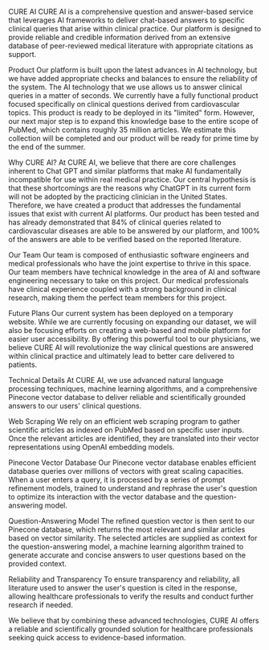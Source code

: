 CURE AI
CURE AI is a comprehensive question and answer-based service that leverages AI frameworks to deliver chat-based answers to specific clinical queries that arise within clinical practice. Our platform is designed to provide reliable and credible information derived from an extensive database of peer-reviewed medical literature with appropriate citations as support.

Product
Our platform is built upon the latest advances in AI technology, but we have added appropriate checks and balances to ensure the reliability of the system. The AI technology that we use allows us to answer clinical queries in a matter of seconds. We currently have a fully functional product focused specifically on clinical questions derived from cardiovascular topics. This product is ready to be deployed in its "limited" form. However, our next major step is to expand this knowledge base to the entire scope of PubMed, which contains roughly 35 million articles. We estimate this collection will be completed and our product will be ready for prime time by the end of the summer.

Why CURE AI?
At CURE AI, we believe that there are core challenges inherent to Chat GPT and similar platforms that make AI fundamentally incompatible for use within real medical practice. Our central hypothesis is that these shortcomings are the reasons why ChatGPT in its current form will not be adopted by the practicing clinician in the United States. Therefore, we have created a product that addresses the fundamental issues that exist with current AI platforms. Our product has been tested and has already demonstrated that 84% of clinical queries related to cardiovascular diseases are able to be answered by our platform, and 100% of the answers are able to be verified based on the reported literature.

Our Team
Our team is composed of enthusiastic software engineers and medical professionals who have the joint expertise to thrive in this space. Our team members have technical knowledge in the area of AI and software engineering necessary to take on this project. Our medical professionals have clinical experience coupled with a strong background in clinical research, making them the perfect team members for this project.

Future Plans
Our current system has been deployed on a temporary website. While we are currently focusing on expanding our dataset, we will also be focusing efforts on creating a web-based and mobile platform for easier user accessibility. By offering this powerful tool to our physicians, we believe CURE AI will revolutionize the way clinical questions are answered within clinical practice and ultimately lead to better care delivered to patients.

Technical Details
At CURE AI, we use advanced natural language processing techniques, machine learning algorithms, and a comprehensive Pinecone vector database to deliver reliable and scientifically grounded answers to our users' clinical questions.

Web Scraping
We rely on an efficient web scraping program to gather scientific articles as indexed on PubMed based on specific user inputs. Once the relevant articles are identified, they are translated into their vector representations using OpenAI embedding models.

Pinecone Vector Database
Our Pinecone vector database enables efficient database queries over millions of vectors with great scaling capacities. When a user enters a query, it is processed by a series of prompt refinement models, trained to understand and rephrase the user's question to optimize its interaction with the vector database and the question-answering model.

Question-Answering Model
The refined question vector is then sent to our Pinecone database, which returns the most relevant and similar articles based on vector similarity. The selected articles are supplied as context for the question-answering model, a machine learning algorithm trained to generate accurate and concise answers to user questions based on the provided context.

Reliability and Transparency
To ensure transparency and reliability, all literature used to answer the user's question is cited in the response, allowing healthcare professionals to verify the results and conduct further research if needed.

We believe that by combining these advanced technologies, CURE AI offers a reliable and scientifically grounded solution for healthcare professionals seeking quick access to evidence-based information.
